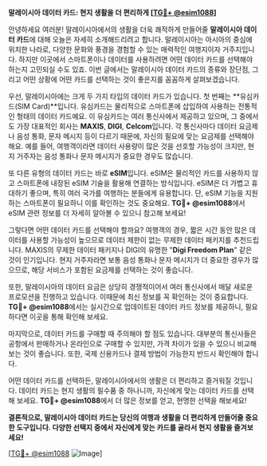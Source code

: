 **말레이시아 데이터 카드: 현지 생활을 더 편리하게 [[TG💪+ @esim1088](https://t.me/s/esim1088)]**

안녕하세요 여러분! 말레이시아에서의 생활을 더욱 쾌적하게 만들어줄 **말레이시아 데이터 카드**에 대해 오늘은 자세히 소개해드리려고 합니다. 말레이시아는 아시아의 중심에 위치한 나라로, 다양한 문화와 풍경을 경험할 수 있는 매력적인 여행지이자 거주지입니다. 하지만 이곳에서 스마트폰이나 데이터를 사용하려면 어떤 데이터 카드를 선택해야 하는지 고민되실 수도 있죠. 이번 글에서는 말레이시아 데이터 카드의 종류와 장단점, 그리고 어떤 상황에 어떤 카드를 선택하는 것이 좋은지를 꼼꼼하게 살펴보겠습니다.

우선, 말레이시아에는 크게 두 가지 타입의 데이터 카드가 있습니다. 첫 번째는 **유심카드(SIM Card)**입니다. 유심카드는 물리적으로 스마트폰에 삽입하여 사용하는 전통적인 형태의 데이터 카드예요. 이 유심카드는 여러 통신사에서 제공하고 있으며, 그 중에서도 가장 대표적인 회사는 **MAXIS**, **DIGI**, **Celcom**입니다. 각 통신사마다 데이터 요금제나 음성 통화, 문자 메시지 등이 다르기 때문에, 자신의 필요에 맞는 요금제를 선택해야 해요. 예를 들어, 여행객이라면 데이터 사용량이 많은 것을 선호할 가능성이 크지만, 현지 거주자는 음성 통화나 문자 메시지가 중요한 경우도 많습니다.

또 다른 유형의 데이터 카드는 바로 **eSIM**입니다. eSIM은 물리적인 카드를 사용하지 않고 스마트폰에 내장된 eSIM 기술을 활용해 연결하는 방식입니다. eSIM은 더 가볍고 휴대하기 좋으며, 특히 여러 국가를 여행하는 분들에게 유용합니다. 단, eSIM 기능을 지원하는 스마트폰이 필요하니 이를 확인하는 것도 중요해요. **TG💪+ @esim1088**에서 eSIM 관련 정보를 더 자세히 알아볼 수 있으니 참고해 보세요!

그렇다면 어떤 데이터 카드를 선택해야 할까요? 여행객의 경우, 짧은 시간 동안 많은 데이터를 사용할 가능성이 높으므로 데이터 제한이 없는 무제한 데이터 패키지를 추천드립니다. MAXIS의 무제한 데이터 패키지나 DIGI의 유명한 "**Digi Freedom Plan**" 같은 것이 인기입니다. 현지 거주자라면 보통 음성 통화나 문자 메시지가 더 중요한 경우가 많으므로, 해당 서비스가 포함된 요금제를 선택하는 것이 좋습니다.

또한, 말레이시아의 데이터 요금은 상당히 경쟁적이어서 여러 통신사에서 매달 새로운 프로모션을 진행하고 있습니다. 이때문에 최신 정보를 꼭 확인하는 것이 중요합니다. **TG💪+ @esim1088**에서는 실시간으로 업데이트된 데이터 카드 정보를 제공하니, 필요하다면 이곳을 통해 확인해 보세요.

마지막으로, 데이터 카드를 구매할 때 주의해야 할 점도 있습니다. 대부분의 통신사들은 공항에서 판매하거나 온라인으로 구매할 수 있지만, 가격 차이가 있을 수 있으니 비교해 보는 것이 좋습니다. 또한, 국제 신용카드나 결제 방법이 가능한지 반드시 확인해야 합니다.

어떤 데이터 카드를 선택하든, 말레이시아에서의 생활은 더 편리하고 즐거워질 것입니다. 데이터 카드는 현지 생활의 필수품 중 하나니까, 자신에게 맞는 데이터 카드를 선택해 보세요. **TG💪+ @esim1088**에서 더 많은 정보를 얻고, 현명한 선택을 해보세요!

**결론적으로, 말레이시아 데이터 카드는 당신의 여행과 생활을 더 편리하게 만들어줄 중요한 도구입니다. 다양한 선택지 중에서 자신에게 맞는 카드를 골라서 현지 생활을 즐겨보세요!**

[[TG💪+ @esim1088](https://t.me/s/esim1088) ![Image](https://i.postimg.cc/Y0z9fWf4/image.png)]